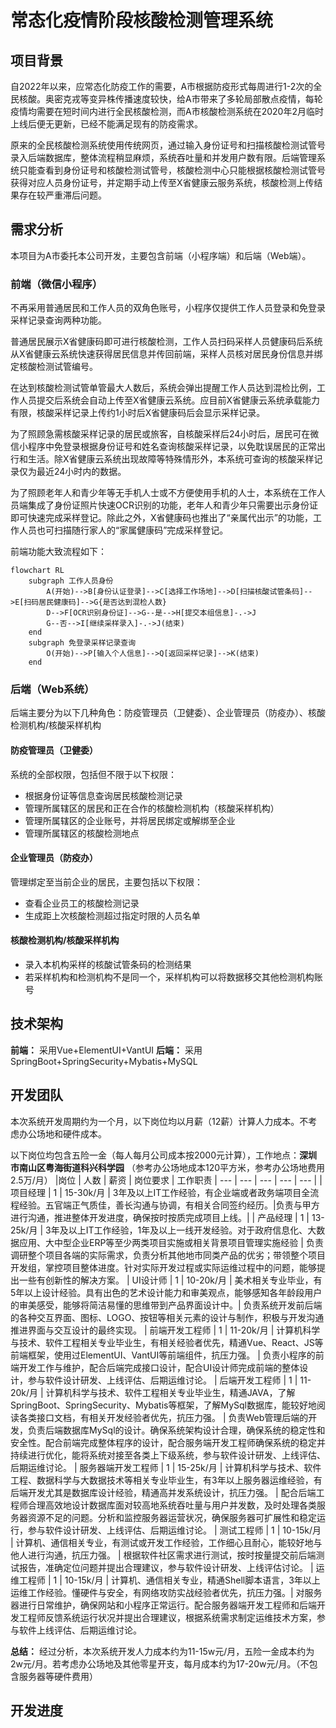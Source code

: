 # 常态化疫情阶段核酸检测管理系统

## 项目背景
自2022年以来，应常态化防疫工作的需要，A市根据防疫形式每周进行1-2次的全民核酸。奥密克戎等变异株传播速度较快，给A市带来了多轮局部散点疫情，每轮疫情均需要在短时间内进行全民核酸检测，而A市核酸检测系统在2020年2月临时上线后便无更新，已经不能满足现有的防疫需求。

原来的全民核酸检测系统使用传统网页，通过输入身份证号和扫描核酸检测试管号录入后端数据库，整体流程稍显麻烦，系统吞吐量和并发用户数有限。后端管理系统只能查看到身份证号和核酸检测试管号，核酸检测中心只能根据核酸检测试管号获得对应人员身份证号，并定期手动上传至X省健康云服务系统，核酸检测上传结果存在较严重滞后问题。
## 需求分析
本项目为A市委托本公司开发，主要包含前端（小程序端）和后端（Web端）。

### 前端（微信小程序）
不再采用普通居民和工作人员的双角色账号，小程序仅提供工作人员登录和免登录采样记录查询两种功能。

普通居民展示X省健康码即可进行核酸检测，工作人员扫码采样人员健康码后系统从X省健康云系统快速获得居民信息并传回前端，采样人员核对居民身份信息并绑定核酸检测试管编号。

在达到核酸检测试管单管最大人数后，系统会弹出提醒工作人员达到混检比例，工作人员提交后系统会自动上传至X省健康云系统。应目前X省健康云系统承载能力有限，核酸采样记录上传约1小时后X省健康码后会显示采样记录。

为了照顾急需核酸采样记录的居民或旅客，自核酸采样后24小时后，居民可在微信小程序中免登录根据身份证号和姓名查询核酸采样记录，以免耽误居民的正常出行和生活。除X省健康云系统出现故障等特殊情形外，本系统可查询的核酸采样记录仅为最近24小时内的数据。

为了照顾老年人和青少年等无手机人士或不方便使用手机的人士，本系统在工作人员端集成了身份证照片快速OCR识别的功能，老年人和青少年只需要出示身份证即可快速完成采样登记。除此之外，X省健康码也推出了“亲属代出示”的功能，工作人员也可扫描随行家人的“家属健康码”完成采样登记。

前端功能大致流程如下：
```mermaid
flowchart RL
    subgraph 工作人员身份
        A(开始)-->B[身份认证登录]-->C[选择工作场地]-->D[扫描核酸试管条码]-->E[扫码居民健康码]-->G{是否达到混检人数}
        D-->F[OCR识别身份证]-->G--是-->H[提交本组信息]-.->J
        G--否-->I[继续采样录入]-.->J(结束)
    end
    subgraph 免登录采样记录查询
        O(开始)-->P[输入个人信息]-->Q[返回采样记录]-->K(结束)
    end
```

### 后端（Web系统）
后端主要分为以下几种角色：防疫管理员（卫健委）、企业管理员（防疫办）、核酸检测机构/核酸采样机构
#### 防疫管理员（卫健委）
系统的全部权限，包括但不限于以下权限：
* 根据身份证等信息查询居民核酸检测记录
* 管理所属辖区的居民和正在合作的核酸检测机构（核酸采样机构）
* 管理所属辖区的企业账号，并将居民绑定或解绑至企业
* 管理所属辖区的核酸检测地点

#### 企业管理员（防疫办）
管理绑定至当前企业的居民，主要包括以下权限：
* 查看企业员工的核酸检测记录
* 生成距上次核酸检测超过指定时限的人员名单

#### 核酸检测机构/核酸采样机构
* 录入本机构采样的核酸试管条码的检测结果
* 若采样机构和检测机构不是同一个，采样机构可以将数据移交其他检测机构账号

## 技术架构
**前端：** 采用Vue+ElementUI+VantUI
**后端：** 采用SpringBoot+SpringSecurity+Mybatis+MySQL

## 开发团队
本次系统开发周期约为一个月，以下岗位均以月薪（12薪）计算人力成本。不考虑办公场地和硬件成本。

以下岗位均包含五险一金（每人每月公司成本按2000元计算），工作地点：**深圳市南山区粤海街道科兴科学园** （参考办公场地成本120平方米，参考办公场地费用2.5万/月）
|岗位 | 人数 | 薪资 | 岗位要求 | 工作职责
| --- | --- | --- | --- | --- |
| 项目经理 | 1 | 15-30k/月 | 3年及以上IT工作经验，有企业端或者政务端项目全流程经验。五官端正气质佳，善长沟通与协调，有相关合同签约经历。|负责与甲方进行沟通，推进整体开发进度，确保按时按质完成项目上线。|
| 产品经理 | 1 | 13-25k/月 | 3年及以上IT工作经验，1年及以上一线开发经验。对于政府信息化、大数据应用、大中型企业ERP等至少两类项目实施或相关背景项目管理实施经验 | 负责调研整个项目各端的实际需求，负责分析其他地市同类产品的优劣；带领整个项目开发组，掌控项目整体进度。针对实际开发过程或实际运维过程中的问题，能够提出一些有创新性的解决方案。
| UI设计师 | 1 | 10-20k/月 | 美术相关专业毕业，有5年以上设计经验。具有出色的艺术设计能力和审美观点，能够感知各年龄段用户的审美感受，能够将简洁易懂的思维带到产品界面设计中。| 负责系统开发前后端的各种交互界面、图标、LOGO、按钮等相关元素的设计与制作，积极与开发沟通推进界面与交互设计的最终实现。
| 前端开发工程师 | 1 | 11-20k/月 | 计算机科学与技术、软件工程相关专业毕业生，有相关经验者优先，精通Vue、React、JS等前端框架，使用过ElementUI、VantUI等前端组件，抗压力强。 | 负责小程序的前端开发工作与维护，配合后端完成接口设计，配合UI设计师完成前端的整体设计，参与软件设计研发、上线评估、后期运维讨论。
| 后端开发工程师 | 1 | 11-20k/月 | 计算机科学与技术、软件工程相关专业毕业生，精通JAVA，了解SpringBoot、SpringSecurity、Mybatis等框架，了解MySql数据库，能较好地阅读各类接口文档，有相关开发经验者优先，抗压力强。 | 负责Web管理后端的开发，负责后端数据库MySql的设计。确保系统架构设计合理，确保系统的稳定性和安全性。配合前端完成整体程序的设计，配合服务端开发工程师确保系统的稳定并持续进行优化，能将系统对接至各类上下级系统，参与软件设计研发、上线评估、后期运维讨论。
| 服务器端开发工程师 | 1 | 15-25k/月 | 计算机科学与技术、软件工程、数据科学与大数据技术等相关专业毕业生，有3年以上服务器运维经验，有后端开发尤其是数据库设计经验，精通高并发系统设计，抗压力强。 | 配合后端工程师合理高效地设计数据库面对较高地系统吞吐量与用户并发数，及时处理各类服务器资源不足的问题。分析和监控服务器运营状况，确保服务器可扩展性和稳定运行，参与软件设计研发、上线评估、后期运维讨论。
| 测试工程师 | 1 | 10-15k/月 | 计算机、通信相关专业，有测试或开发工作经验，工作细心且耐心，能较好地与他人进行沟通，抗压力强。 | 根据软件社区需求进行测试，按时按量提交前后端测试报告，准确定位问题并提出合理建议，参与软件设计研发、上线评估讨论。
| 运维工程师 | 1 | 10-15k/月 | 计算机、通信相关专业，精通Shell脚本语言，3年以上运维工作经验。懂硬件与安全，有网络攻防实战经验者优先，抗压力强。| 对服务器进行日常维护，确保网站和小程序正常运行。配合服务器端开发工程师和后端开发工程师反馈系统运行状况并提出合理建议，根据系统需求制定运维技术方案，参与软件上线评估、后期运维讨论。

**总结：** 经过分析，本次系统开发人力成本约为11-15w元/月，五险一金成本约为2w元/月。若考虑办公场地及其他零星开支，每月成本约为17-20w元/月。（不包含服务器等硬件费用）

## 开发进度
